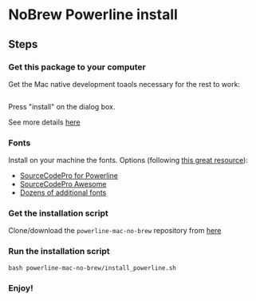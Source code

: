# NoBrew Powerline install

## Steps

### Get this package to your computer
Get the Mac native development toaols necessary for the rest to work:
```xcode-select --install
```
Press "install" on the dialog box.

See more details [here](http://osxdaily.com/2014/02/12/install-command-line-tools-mac-os-x/)

### Fonts
Install on your machine the fonts. Options (following [this great resource](https://gist.github.com/kevin-smets/8568070)):
* [SourceCodePro for Powerline](https://github.com/powerline/fonts/blob/master/SourceCodePro/Source%20Code%20Pro%20for%20Powerline.otf) 
* [SourceCodePro Awesome](https://github.com/Falkor/dotfiles/blob/master/fonts/SourceCodePro%2BPowerline%2BAwesome%2BRegular.ttf)
* [Dozens of additional fonts](https://github.com/powerline/fonts)


### Get the installation script
Clone/download the `powerline-mac-no-brew` repository from [here](https://github.com/uri-yanover/powerline-mac-no-brew) 

### Run the installation script
```
bash powerline-mac-no-brew/install_powerline.sh
```
### Enjoy!
